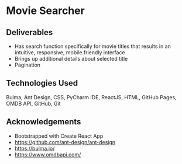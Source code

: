 # Movie Searcher

## Deliverables
- Has search function specifically for movie titles that results in an intuitive, responsive, mobile friendly interface
- Brings up additional details about selected title
- Pagination

## Technologies Used
Bulma, Ant Design, CSS, PyCharm IDE, ReactJS, HTML, GitHub Pages, OMDB API, GitHub, Git

## Acknowledgements
- Bootstrapped with Create React App
- https://github.com/ant-design/ant-design
- https://bulma.io/
- https://www.omdbapi.com/


